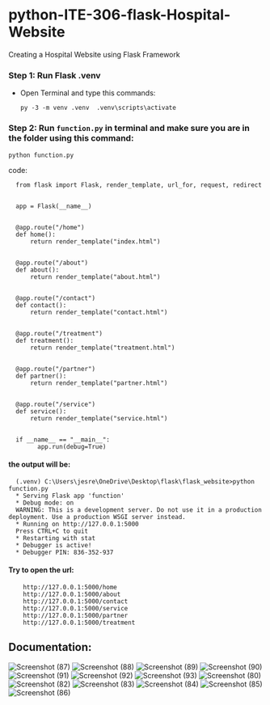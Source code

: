 # python-ITE-306-flask-Hospital-Website
Creating a Hospital Website using Flask Framework

### Step 1: Run Flask .venv

  * Open Terminal and type this commands:<br>
    
      `py -3 -m venv .venv 
      .venv\scripts\activate`
    
    
 ### Step 2: Run `function.py` in terminal and make sure you are in the folder using this command:
 
    python function.py
    
    
    
  code:
  
  
      from flask import Flask, render_template, url_for, request, redirect


      app = Flask(__name__)


      @app.route("/home")
      def home():
          return render_template("index.html")


      @app.route("/about")
      def about():
          return render_template("about.html")


      @app.route("/contact")
      def contact():
          return render_template("contact.html")


      @app.route("/treatment")
      def treatment():
          return render_template("treatment.html")


      @app.route("/partner")
      def partner():
          return render_template("partner.html")


      @app.route("/service")
      def service():
          return render_template("service.html")


      if __name__ == "__main__":
            app.run(debug=True)
    
    
   ####   the output will be:
   
   
      (.venv) C:\Users\jesre\OneDrive\Desktop\flask\flask_website>python function.py
      * Serving Flask app 'function'
      * Debug mode: on
      WARNING: This is a development server. Do not use it in a production deployment. Use a production WSGI server instead.
      * Running on http://127.0.0.1:5000
      Press CTRL+C to quit
      * Restarting with stat
      * Debugger is active!
      * Debugger PIN: 836-352-937
      
      
      
      
   #### Try to open the url:
   
        http://127.0.0.1:5000/home
        http://127.0.0.1:5000/about
        http://127.0.0.1:5000/contact
        http://127.0.0.1:5000/service
        http://127.0.0.1:5000/partner
        http://127.0.0.1:5000/treatment
   
     



## Documentation:


![Screenshot (87)](https://user-images.githubusercontent.com/113341443/194739474-3f42ca2e-53ef-4087-a4d0-481bd7c05f79.png)
![Screenshot (88)](https://user-images.githubusercontent.com/113341443/194739476-f7b42d59-370d-40fb-aa27-2a74bdf84d58.png)
![Screenshot (89)](https://user-images.githubusercontent.com/113341443/194739478-30f08552-c1cd-42bd-b997-d0b7fc469963.png)
![Screenshot (90)](https://user-images.githubusercontent.com/113341443/194739479-4ea2da7d-e2cf-40ff-9b6a-dba82dd3519e.png)
![Screenshot (91)](https://user-images.githubusercontent.com/113341443/194739480-9a3e821c-4a11-46c6-8e90-23fc8341de91.png)
![Screenshot (92)](https://user-images.githubusercontent.com/113341443/194739483-7b55086d-5c3d-493d-81b9-7599382836a9.png)
![Screenshot (93)](https://user-images.githubusercontent.com/113341443/194739484-fd6af4a6-6800-42ba-b05f-af37c0a697d7.png)
![Screenshot (80)](https://user-images.githubusercontent.com/113341443/194739485-811d96f9-3da9-423d-aa28-821a8f3a5a57.png)
![Screenshot (82)](https://user-images.githubusercontent.com/113341443/194739490-d2c21bb0-4f6a-44d2-931d-2efb6805f43a.png)
![Screenshot (83)](https://user-images.githubusercontent.com/113341443/194739492-9b4a94b2-d918-4f98-ab7e-c0518e925ec4.png)
![Screenshot (84)](https://user-images.githubusercontent.com/113341443/194739494-d0e2d0b2-9212-4936-82b9-10dffd9086f4.png)
![Screenshot (85)](https://user-images.githubusercontent.com/113341443/194739496-f686fdd9-3af8-4196-80de-3df17672cb9a.png)
![Screenshot (86)](https://user-images.githubusercontent.com/113341443/194739500-78cd9cb1-7a96-416a-a417-59864ea4fcc3.png)
